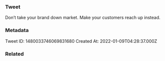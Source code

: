 ### Tweet
Don’t take your brand down market. Make your customers reach up instead.

### Metadata
Tweet ID: 1480033746069831680
Created At: 2022-01-09T04:28:37.000Z

### Related

